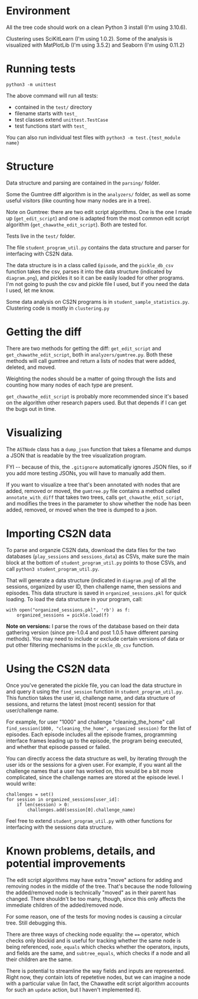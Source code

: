 
# Environment
All the tree code should work on a clean Python 3 install (I'm using 3.10.6).

Clustering uses SciKitLearn (I'm using 1.0.2). Some of the analysis is visualized with MatPlotLib (I'm using 3.5.2) and Seaborn (I'm using 0.11.2)

# Running tests
```
python3 -m unittest
```

The above command will run all tests:

* contained in the `test/` directory
* filename starts with `test_`
* test classes extend `unittest.TestCase`
* test functions start with `test_`

You can also run individual test files with `python3 -m test.{test_module name}`

# Structure
Data structure and parsing are contained in the `parsing/` folder.

Some the Gumtree diff algorithm is in the `analyzers/` folder, as well as some useful visitors (like counting how many nodes are in a tree).

Note on Gumtree: there are two edit script algorithms. One is the one I made up (`get_edit_script`) and one is adapted from the most common edit script algorithm (`get_chawathe_edit_script`). Both are tested for.

Tests live in the `test/` folder.

The file `student_program_util.py` contains the data structure and parser for interfacing with CS2N data.

The data structure is in a class called `Episode`, and the `pickle_db_csv` function takes the csv, parses it into the data structure (indicated by `diagram.png`), and pickles it so it can be easily loaded for other programs.
I'm not going to push the csv and pickle file I used, but if you need the data I used, let me know.

Some data analysis on CS2N programs is in `student_sample_statistics.py`. Clustering code is mostly in `clustering.py`

# Getting the diff

There are two methods for getting the diff: `get_edit_script` and `get_chawathe_edit_script`, both in  `analyzers/gumtree.py`.
Both these methods will call gumtree and return a lists of nodes that were added, deleted, and moved.

Weighting the nodes should be a matter of going through the lists and counting how many nodes of each type are present.

`get_chawathe_edit_script` is probably more recommended since it's based on the algorithm other research papers used. But that depends if I can get the bugs out in time.

# Visualizing

The `ASTNode` class has a `dump_json` function that takes a filename and dumps a JSON that is readable by the tree visualization program.

FYI -- because of this, the `.gitignore` automatically ignores JSON files, so if you add more testing JSONs, you will have to manually add them.

If you want to visualize a tree that's been annotated with nodes that are added, removed or moved, the `gumtree.py` file contains a method called `annotate_with_diff` that takes two trees, calls `get_chawathe_edit_script`, and modifies the trees in the parameter to show whether the node has been added, removed, or moved when the tree is dumped to a json.

# Importing CS2N data

To parse and organzie CS2N data, download the data files for the two databases (`play_sessions` and `sessions_data`) as CSVs, make sure the main block at the bottom of `student_program_util.py` points to those CSVs, and call `python3 student_program_util.py`.

That will generate a data structure (indicated in `diagram.png`) of all the sessions, organized by user ID, then challenge name, then sessions and episodes. This data structure is saved in `organized_sessions.pkl` for quick loading. To load the data structure in your program, call:

```
with open("organized_sessions.pkl", 'rb') as f:
    organized_sessions = pickle.load(f)
```

**Note on versions:** I parse the rows of the database based on their data gathering version (since pre-1.0.4 and post 1.0.5 have different parsing methods). You may need to include or exclude certain versions of data or put other filtering mechanisms in the `pickle_db_csv` function.

# Using the CS2N data

Once you've generated the pickle file, you can load the data structure in and query it using the `find_session` function in `student_program_util.py`. This function takes the user id, challenge name, and data structure of sessions, and returns the latest (most recent) session for that user/challenge name. 

For example, for user "1000" and challenge "cleaning_the_home" call `find_session(1000, "cleaning_the_home", organized session)` for the list of episodes. Each episode includes all the episode frames, programming interface frames leading up to the episode, the program being executed, and whether that episode passed or failed.

You can directly access the data structure as well, by iterating through the user ids or the sessions for a given user.
For example, if you want all the challenge names that a user has worked on, this would be a bit more complicated, since the challenge names are stored at the episode level. I would write:

```
challenges = set()
for session in organized_sessions[user_id]:
    if len(session) > 0:
        challenges.add(session[0].challenge_name)
```

Feel free to extend `student_program_util.py` with other functions for interfacing with the sessions data structure.

# Known problems, details, and potential improvements

The edit script algorithms may have extra "move" actions for adding and removing nodes in the middle of the tree. That's because the node following the added/removed node is technically "moved" as in their parent has changed. There shouldn't be too many, though, since this only affects the immediate children of the added/removed node.

For some reason, one of the tests for moving nodes is causing a circular tree. Still debugging this.

There are three ways of checking node equality: the `==` operator, which checks only blockid and is useful for tracking whether the same node is being referenced, `node_equals` which checks whether the operators, inputs, and fields are the same, and `subtree_equals`, which checks if a node and all their children are the same.

There is potential to streamline the way fields and inputs are represented. Right now, they contain lots of repetetive nodes, but we can imagine a node with a particular value (In fact, the Chawathe edit script algorithm accounts for such an `update` action, but I haven't implemented it). 